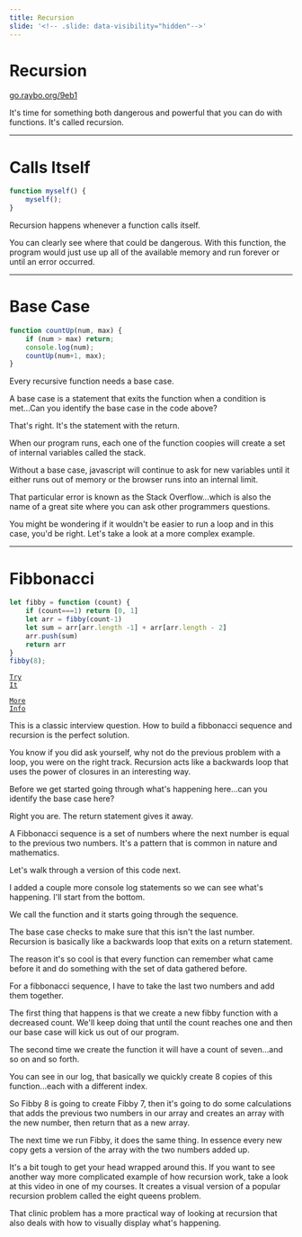 ```yaml
---
title: Recursion
slide: '<!-- .slide: data-visibility="hidden"-->'
---
```


<!-- .slide: data-state="layout-title" class="bg-dark"-->

# Recursion

<div class="slide-link"><a href="https://go.raybo.org/9eb1"><i class="fab fa-slideshare"></i> go.raybo.org/9eb1</a></div>

> >

It's time for something both dangerous and powerful that you can do with functions. It's called recursion.

---
# Calls Itself

```js
function myself() {
    myself();
}
```

> >

Recursion happens whenever a function calls itself.

You can clearly see where that could be dangerous. With this function, the program would just use up all of the available memory and run forever or until an error occurred.

---

# Base Case

```js [1-5|2]
function countUp(num, max) {
    if (num > max) return;
    console.log(num);
    countUp(num+1, max);
}
```

> >

Every recursive function needs a base case.

A base case is a statement that exits the function when a condition is met...Can you identify the base case in the code above?

That's right. It's the statement with the return.

When our program runs, each one of the function coopies will create a set of internal variables called the stack. 

Without a base case, javascript will continue to ask for new variables until it either runs out of memory or the browser runs into an internal limit.

That particular error is known as the Stack Overflow...which is also the name of a great site where you can ask other programmers questions.

You might be wondering if it wouldn't be easier to run a loop and in this case, you'd be right. Let's take a look at a more complex example.

---

# Fibbonacci

```js [1-9|2]
let fibby = function (count) {
    if (count===1) return [0, 1]
    let arr = fibby(count-1)
    let sum = arr[arr.length -1] + arr[arr.length - 2]
    arr.push(sum)
    return arr
}
fibby(8);
```

<a href="https://github.dev/LinkedInLearning/javascript-functions-2502735/tree/02_05b" target="_blank"><code class="code-royal">Try It</code></a>

<a href="https://www.linkedin.com/learning/code-clinic-javascript-2/intro-eight-queens?autoplay=true&resume=false&u=104" target="_blank"><code class="code-primary">More Info</code></a>


> >

This is a classic interview question. How to build a fibbonacci sequence and recursion is the perfect solution.

You know if you did ask yourself, why not do the previous problem with a loop, you were on the right track. Recursion acts like a backwards loop that uses the power of closures in an interesting way.

Before we get started going through what's happening here...can you identify the base case here?

Right you are. The return statement gives it away.

A Fibbonacci sequence is a set of numbers where the next number is equal to the previous two numbers. It's a pattern that is common in nature and mathematics.

Let's walk through a version of this code next.

I added a couple more console log statements so we can see what's happening. I'll start from the bottom.

We call the function and it starts going through the sequence.

The base case checks to make sure that this isn't the last number. Recursion is basically like a backwards loop that exits on a return statement.

The reason it's so cool is that every function can remember what came before it and do something with the set of data gathered before.

For a fibbonacci sequence, I have to take the last two numbers and add them together.

The first thing that happens is that we create a new fibby function with a decreased count. We'll keep doing that until the count reaches one and then our base case will kick us out of our program.

The second time we create the function it will have a count of seven...and so on and so forth.

You can see in our log, that basically we quickly create 8 copies of this function...each with a different index.

So Fibby 8 is going to create Fibby 7, then it's going to do some calculations that adds the previous two numbers in our array and creates an array with the new number, then return that as a new array.

The next time we run Fibby, it does the same thing. In essence every new copy gets a version of the array with the two numbers added up.

It's a bit tough to get your head wrapped around this. If you want to see another way more complicated example of how recursion work, take a look at this video in one of my courses. It creates a visual version of a popular recursion problem called the eight queens problem. 

That clinic problem has a more practical way of looking at recursion that also deals with how to visually display what's happening.
